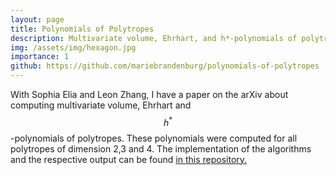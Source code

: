 ```yaml
---
layout: page
title: Polynomials of Polytropes
description: Multivariate volume, Ehrhart, and h*-polynomials of polytropes
img: /assets/img/hexagon.jpg
importance: 1
github: https://github.com/mariebrandenburg/polynomials-of-polytropes
---
```


With Sophia Elia and Leon Zhang, I have a paper on the arXiv about computing multivariate volume, Ehrhart and $$h^*$$-polynomials of polytropes. These polynomials were computed for all polytropes of dimension 2,3 and 4. The implementation of the algorithms and the respective output can be found [in this repository.](https://github.com/mariebrandenburg/polynomials-of-polytropes)




<div class="row">
	<div class="col-sm mt mt-md">
        <img class="img-fluid rounded z-depth-1" src="{{ '/assets/img/hexagon.jpg' | relative_url }}" alt="" title="Hexagon"/>
         </div>
    <div class="col-sm mt mt-md">
        <img class="img-fluid rounded z-depth-1" src="{{ '/assets/img/fundamental_polytope.jpg' | relative_url }}" alt="" title="Fundamental Polytope"/>
    </div>

   
</div>
<div class="caption">
    
</div>


